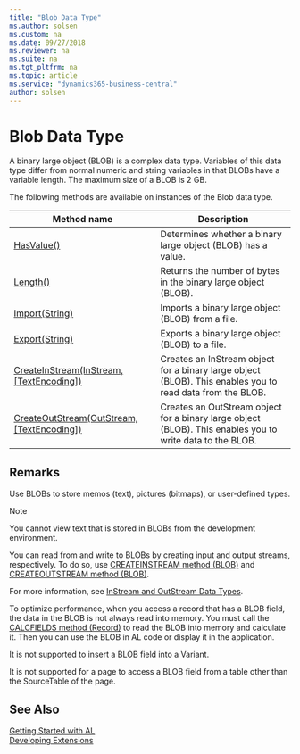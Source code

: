 ```yaml
---
title: "Blob Data Type"
ms.author: solsen
ms.custom: na
ms.date: 09/27/2018
ms.reviewer: na
ms.suite: na
ms.tgt_pltfrm: na
ms.topic: article
ms.service: "dynamics365-business-central"
author: solsen
---
```

[//]: # (START>DO_NOT_EDIT)
[//]: # (IMPORTANT:Do not edit any of the content between here and the END>DO_NOT_EDIT.)
[//]: # (Any modifications should be made in the .resx files in the ModernDev repo.)
# Blob Data Type
A binary large object (BLOB) is a complex data type. Variables of this data type differ from normal numeric and string variables in that BLOBs have a variable length. The maximum size of a BLOB is 2 GB.


The following methods are available on instances of the Blob data type.

|Method name|Description|
|-----------|-----------|
|[HasValue()](blob-hasvalue-method.md)|Determines whether a binary large object (BLOB) has a value.|
|[Length()](blob-length-method.md)|Returns the number of bytes in the binary large object (BLOB).|
|[Import(String)](blob-import-method.md)|Imports a binary large object (BLOB) from a file.|
|[Export(String)](blob-export-method.md)|Exports a binary large object (BLOB) to a file.|
|[CreateInStream(InStream, [TextEncoding])](blob-createinstream-method.md)|Creates an InStream object for a binary large object (BLOB). This enables you to read data from the BLOB.|
|[CreateOutStream(OutStream, [TextEncoding])](blob-createoutstream-method.md)|Creates an OutStream object for a binary large object (BLOB). This enables you to write data to the BLOB.|

[//]: # (IMPORTANT: END>DO_NOT_EDIT)

## Remarks  
 Use BLOBs to store memos (text), pictures (bitmaps), or user-defined types.  

> [!NOTE]  
>  You cannot view text that is stored in BLOBs from the development environment.  

 You can read from and write to BLOBs by creating input and output streams, respectively. To do so, use [CREATEINSTREAM method (BLOB)](../methods/devenv-createinstream-method-blob.md) and [CREATEOUTSTREAM method (BLOB)](../methods/devenv-createoutstream-method-blob.md).  

 For more information, see [InStream and OutStream Data Types](devenv-instream-and-outstream-data-types.md).  

 To optimize performance, when you access a record that has a BLOB field, the data in the BLOB is not always read into memory. You must call the [CALCFIELDS method (Record)](../methods/devenv-calcfields-method-record.md) to read the BLOB into memory and calculate it. Then you can use the BLOB in AL code or display it in the application.  

 It is not supported to insert a BLOB field into a Variant.  

 It is not supported for a page to access a BLOB field from a table other than the SourceTable of the page.  

## See Also
[Getting Started with AL](../devenv-get-started.md)  
[Developing Extensions](../devenv-dev-overview.md)  